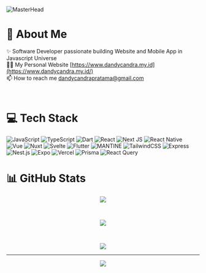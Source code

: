 ![MasterHead](https://github.com/user-attachments/assets/c67ac782-1df0-473a-a656-3aeebf17ab5c)

# 💫 About Me
✨ Software Developer passionate building Website and Mobile App in Javascript Universe <br>
👨‍💻 My Personal Website [https://www.dandycandra.my.id](https://www.dandycandra.my.id/) <br>
📫 How to reach me [dandycandrapratama@gmail.com](mailto:dandycandrapratama@gmail.com)

<br>

# 💻 Tech Stack
![JavaScript](https://img.shields.io/badge/javascript-%23323330.svg?style=for-the-badge&logo=javascript&logoColor=%23F7DF1E)
![TypeScript](https://img.shields.io/badge/typescript-%23007ACC.svg?style=for-the-badge&logo=typescript&logoColor=white)
![Dart](https://img.shields.io/badge/dart-%23007ACC.svg?style=for-the-badge&logo=dart&logoColor=white) 
![React](https://img.shields.io/badge/react-%2320232a.svg?style=for-the-badge&logo=react&logoColor=%2361DAFB) 
![Next JS](https://img.shields.io/badge/Next-black?style=for-the-badge&logo=next.js&logoColor=white) 
![React Native](https://img.shields.io/badge/react_native-%2320232a.svg?style=for-the-badge&logo=react&logoColor=%2361DAFB) 
![Vue](https://img.shields.io/badge/vue-2da968?style=for-the-badge&logo=vue.js&logoColor=white) 
![Nuxt](https://img.shields.io/badge/nuxt-2da968?style=for-the-badge&logo=nuxt&logoColor=white) 
![Svelte](https://img.shields.io/badge/svelte-f96743.svg?style=for-the-badge&logo=svelte&logoColor=white) 
![Flutter](https://img.shields.io/badge/flutter-%23007ACC.svg?style=for-the-badge&logo=flutter&logoColor=white) 
![MANTINE](https://img.shields.io/badge/mantine-%230081CB.svg?style=for-the-badge&logo=mantine&logoColor=white) 
![TailwindCSS](https://img.shields.io/badge/tailwindcss-%2338B2AC.svg?style=for-the-badge&logo=tailwind-css&logoColor=white) 
![Express](https://img.shields.io/badge/express-%23323330.svg?style=for-the-badge&logo=express&logoColor=white) 
![Nest.js](https://img.shields.io/badge/-nest.js-FF4154?style=for-the-badge&logo=nestjs&logoColor=white) 
![Expo](https://img.shields.io/badge/expo-1C1E24?style=for-the-badge&logo=expo&logoColor=#D04A37) 
![Vercel](https://img.shields.io/badge/vercel-%23000000.svg?style=for-the-badge&logo=vercel&logoColor=white) 
![Prisma](https://img.shields.io/badge/prisma-black?style=for-the-badge&logo=prisma&logoColor=white) 
![React Query](https://img.shields.io/badge/-React%20Query-FF4154?style=for-the-badge&logo=react%20query&logoColor=white)
<br>

# 📊 GitHub Stats

<p align="center">
  <img src="https://github-readme-stats.vercel.app/api?username=Dandy-CP&theme=darcula&hide_border=true&include_all_commits=true&count_private=true" />
</p>

<br>

<p align="center">
  <img src="https://github-readme-streak-stats.herokuapp.com/?user=Dandy-CP&theme=darcula&hide_border=true" />
</p>

<br>

<p align="center">
<img src="https://github-readme-stats.vercel.app/api/top-langs/?username=Dandy-CP&theme=darcula&hide_border=true&include_all_commits=true&count_private=true&layout=compact" />
</p>

---
<p align="center">
<img src="https://komarev.com/ghpvc/?username=Dandy-CP&style=for-the-badge" align="center" />
</p>
